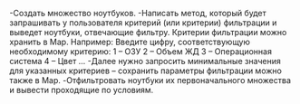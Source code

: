 -Создать множество ноутбуков.
-Написать метод, который будет запрашивать у пользователя критерий (или критерии) фильтрации и выведет ноутбуки, отвечающие фильтру. Критерии фильтрации можно хранить в Map.
Например:
Введите цифру, соответствующую необходимому критерию:
1 – ОЗУ
2 – Объем ЖД
3 – Операционная система
4 – Цвет …
-Далее нужно запросить минимальные значения для указанных критериев – сохранить параметры фильтрации можно также в Map.
-Отфильтровать ноутбуки их первоначального множества и вывести проходящие по условиям.
